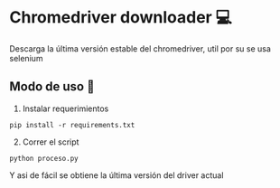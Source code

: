 # Chromedriver downloader :computer:

Descarga la última versión estable del chromedriver, util por su se usa selenium

## Modo de uso :bookmark_tabs:

1. Instalar requerimientos
```
pip install -r requirements.txt
```

2. Correr el script
```
python proceso.py
```

Y asi de fácil se obtiene la última versión del driver actual
